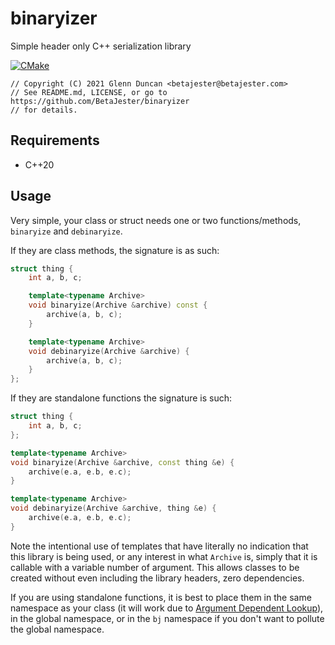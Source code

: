 # binaryizer
Simple header only C++ serialization library

[![CMake](https://github.com/BetaJester/binaryizer/actions/workflows/cmake.yml/badge.svg)](https://github.com/BetaJester/binaryizer/actions/workflows/cmake.yml)

```
// Copyright (C) 2021 Glenn Duncan <betajester@betajester.com>
// See README.md, LICENSE, or go to https://github.com/BetaJester/binaryizer
// for details.
```

## Requirements

* C++20

## Usage

Very simple, your class or struct needs one or two functions/methods, `binaryize` and `debinaryize`. 

If they are class methods, the signature is as such:

```cpp
struct thing {
	int a, b, c;

    template<typename Archive>
    void binaryize(Archive &archive) const {
        archive(a, b, c);
    }

    template<typename Archive>
    void debinaryize(Archive &archive) {
        archive(a, b, c);
    }
};
```

If they are standalone functions the signature is such:

```cpp
struct thing {
    int a, b, c;
};

template<typename Archive>
void binaryize(Archive &archive, const thing &e) {
    archive(e.a, e.b, e.c);
}

template<typename Archive>
void debinaryize(Archive &archive, thing &e) {
    archive(e.a, e.b, e.c);
}
```

Note the intentional use of templates that have literally no indication that this library is being used, or any interest in what `Archive` is, simply that it is callable with a variable number of argument. This allows classes to be created without even including the library headers, zero dependencies.

If you are using standalone functions, it is best to place them in the same namespace as your class (it will work due to [Argument Dependent Lookup](https://en.cppreference.com/w/cpp/language/adl)), in the global namespace, or in the `bj` namespace if you don't want to pollute the global namespace.

